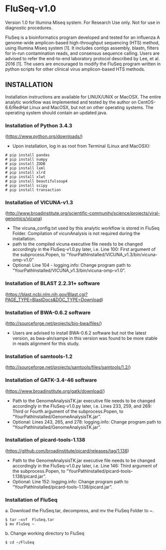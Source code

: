 # FluSeq-v1.0

Version 1.0 for Illumina Miseq system.
For Research Use only. Not for use in diagnostic procedures.

FluSeq is a bioinformatics program developed and tested for an influenza A genome-wide amplicon-based high-throughput sequencing (HTS) method, using Illumina Miseq system [1]. It includes contigs assembly, blastn, filters for in-run contamination reads, and consensus sequence calling. Users are advised to refer the end-to-end laboratory protocol described by Lee, et al. 2016 [1]. The users are encouraged to modify the FluSeq program written in python scripts for other clinical virus amplicon-based HTS methods.

## INSTALLATION

Installation instructions are available for LINUX/UNIX or MacOSX. The entire analytic workflow was implemented and tested by the author on CentOS-6.6/RedHat Linux and MacOSX, but not on other operating systems. The operating system should contain an updated java.
	
### Installation of Python 3.4.3 
(https://www.python.org/downloads/)
- Upon installation, log in as root from Terminal (Linux and MacOSX): 
```
# pip install pandas
# pip install numpy
# pip install ZODB
# pip install lxml 
# pip install xlrd
# pip install xlwt
# pip install beautifulsoup4
# pip install scipy
# pip install transaction
```

###	Installation of VICUNA-v1.3 
(http://www.broadinstitute.org/scientific-community/science/projects/viral-genomics/vicuna) 
- The vicuna_config.txt used by this analytic workflow is stored in FluSeq Folder. Compilation of vicunAnalysis is not required during the installation. 
- path to the compiled vicuna executive file needs to be changed accordingly in the FluSeq-v1.0.py later, i.e. Line 100: First argument of the  subprocess.Popen, to “YourPathInstalled/VICUNA_v1.3/bin/vicuna-omp-v1.0”
- Optional: Line 104 - logging.info: Change program path to “YourPathInstalled/VICUNA_v1.3/bin/vicuna-omp-v1.0”.

### Installation of BLAST 2.2.31+ software 
(https://blast.ncbi.nlm.nih.gov/Blast.cgi?PAGE_TYPE=BlastDocs&DOC_TYPE=Download)

### Installation of BWA-0.6.2 software 
(http://sourceforge.net/projects/bio-bwa/files/)
- Users are advised to install BWA-0.6.2 software but not the latest version, as bwa-aln/sampe in this version was found to be more stable in reads alignment for this study.

### Installation of samtools-1.2 
(http://sourceforge.net/projects/samtools/files/samtools/1.2/)

### Installation of GATK-3.4-46 software
(https://www.broadinstitute.org/gatk/download/)
- Path to the GenomeAnalysisTK.jar executive file needs to be changed accordingly in the FluSeq-v1.0.py later, i.e. Lines 233, 259,  and 269: Third or Fourth argument of the  subprocess.Popen, to “YourPathInstalled/GenomeAnalysisTK.jar”.
- Optional: Lines 243, 265,  and 278: logging.info: Change program path to “YourPathInstalled/GenomeAnalysisTK.jar”.
	
### Installation of picard-tools-1.138 
(https://github.com/broadinstitute/picard/releases/tag/1.138)
- Path to the GenomeAnalysisTK.jar executive file needs to be changed accordingly in the FluSeq-v1.0.py later, i.e. Line 146: Third argument of the  subprocess.Popen, to “YourPathInstalled/picard-tools-1.138/picard.jar”.
- Optional: Line 152: logging.info: Change program path to “YourPathInstalled/picard-tools-1.138/picard.jar”.

### Installation of FluSeq
a.	Download the FluSeq.tar, decompress, and mv the FluSeq Folder to ~.
```
$ tar –xvf  FluSeq.tar
$ mv FluSeq ~ 
```
b.	Change working directory to FluSeq 
```
$ cd ~/FluSeq
```	


